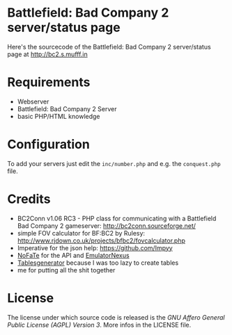Battlefield: Bad Company 2 server/status page
=============================================

Here's the sourcecode of the Battlefield: Bad Company 2 server/status page at http://bc2.s.mufff.in


Requirements
============

- Webserver
- Battlefield: Bad Company 2 Server
- basic PHP/HTML knowledge


Configuration
=============

To add your servers just edit the <code>inc/number.php</code> and e.g. the <code>conquest.php</code> file.


Credits
=======

- BC2Conn v1.06 RC3 - PHP class for communicating with a Battlefield Bad Company 2 gameserver: http://bc2conn.sourceforge.net/
- simple FOV calculator for BF:BC2 by Rulesy: http://www.rjdown.co.uk/projects/bfbc2/fovcalculator.php
- Imperative for the json help: https://github.com/Impyy
- [NoFaTe](https://github.com/OrfeasZ) for the API and [EmulatorNexus](http://portal.emulatornexus.com/)
- [Tablesgenerator](http://www.tablesgenerator.com/html_tables) because I was too lazy to create tables
- me for putting all the shit together


License
=======

The license under which source code is released is the _GNU Affero General Public License (AGPL) Version 3_.
More infos in the LICENSE file.